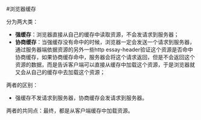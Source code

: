 #浏览器缓存

分为两大类：
* **强缓存**：浏览器直接从自己的缓存中读取资源，不会发请求到服务器；
* **协商缓存**：当强缓存没有命中的时候，浏览器一定会发送一个请求到服务器，通过服务器端依据资源的另外一些http essay-header验证这个资源是否命中协商缓存，如果协商缓存命中，服务器会将这个请求返回，但是不会返回这个资源的数据，而是告诉客户端可以直接从缓存中加载这个资源，于是浏览器就又会从自己的缓存中去加载这个资源；

两者的区别：
* 强缓存不发请求到服务器，协商缓存会发请求到服务器。

两者的共同点：最终，都是从客户端缓存中加载资源。